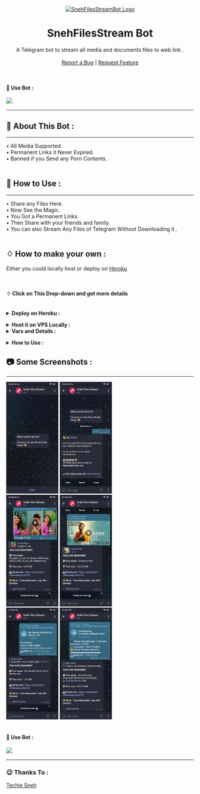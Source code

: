 <p align="center">
    <a href="https://github.com/techiesneh/SnehStreamBot">
        <img src="https://i.ibb.co/1dhRqn1/Remini20210906194824883-removebg-preview.webp" height="100" width="100" alt="SnehFilesStreamBot Logo">
    </a>
    <h1 align="center">SnehFilesStream Bot</h1>
</p>

  <p align="center">
    A Telegram bot to stream all media and documents files to web link .
    <br />
   </strong></a>
    <br />
    <a href="https://github.com/techiesneh/SnehFilesStream/issues">Report a Bug</a>
    |
    <a href="https://github.com/techiesneh/SnehFilesStream/issues">Request Feature</a>
  </p>
</p>

<br>

#### 🔐 Use Bot :  
<a href="https://telegram.me/SnehFileStreamBot"><img src="https://img.shields.io/badge/Use-Telegram%20Bot-blue.svg?logo=telegram"></a>

<hr>



## 🍁 About This Bot :
<hr>

• All Media Supported.<br>
• Permanent Links it Never Expired.<br>
• Banned if you Send any Porn Contents. <br><br>

## 👑 How to Use :
<hr>

• Share any Files Here. <br>
• Now See the Magic. <br>
• You Got a Permanent Links. <br>
• Then Share with your friends and family. <br>
• You can also Stream Any Files of Telegram Without Downloading it .<br><br>


## ♢ How to make your own :

Either you could locally host or deploy on [Heroku](https://heroku.com)

<br>

#### ♢ Click on This Drop-down and get more details

<br>
<details>
  <summary><b>Deploy on Heroku :</b></summary>


1. Fork This Repo
2. Click on Deploy Easily

<h4> So Follow Above Steps 👆 and then also deply other wise not work</h4>

Press the below button to Fast deploy on Heroku

[![Deploy](https://www.herokucdn.com/deploy/button.svg)](https://heroku.com/deploy)

then goto the <a href="#mandatory-vars">variables tab</a> for more info on setting up environmental variables. </details>


<details>
  <summary><b>Host it on VPS Locally :</b></summary>


```py
git clone https://github.com/techiesneh/SnehStreamBot
cd SnehStreamBot
virtualenv -p /usr/bin/python3 venv
. ./venv/bin/activate
pip install -r requirements.txt
python3 -m WebStreamer
```

and to stop the whole bot,
 do <kbd>CTRL</kbd>+<kbd>C</kbd>

Setting up things

If you're on Heroku, just add these in the Environmental Variables
or if you're Locally hosting, create a file named `.env` in the root directory and add all the variables there.
An example of `.env` file:

```py
API_ID=12345
API_HASH=esx576f8738x883f3sfzx83
BOT_TOKEN=55838383:yourtbottokenhere
BIN_CHANNEL=-100
PORT=8080
FQDN=your_server_ip
OWNER_ID=your_user_id
DATABASE_URL=mongodb_uri
```
  </details>

<details>
  <summary><b>Vars and Details :</b></summary>

`API_ID` : Goto [my.telegram.org](https://my.telegram.org) to obtain this.

`API_HASH` : Goto [my.telegram.org](https://my.telegram.org) to obtain this.

`BOT_TOKEN` : Get the bot token from [@BotFather](https://telegram.dog/BotFather)

`BIN_CHANNEL` : Create a new channel (private/public), add [@missrose_bot](https://telegram.dog/MissRose_bot) as admin to the channel and type /id. Now copy paste the ID into this field.

`OWNER_ID` : Your Telegram User ID

`DATABASE_URL` : MongoDB URI for saving User IDs when they first Start the Bot. We will use that for Broadcasting to them. I will try to add more features related with Database. If you need help to get the URI you can ask in [Me Telegram](https://t.me/techiesneh).

 Option Vars

`UPDATES_CHANNEL` : Put a Public Channel Username, so every user have to Join that channel to use the bot. Must add bot to channel as Admin to work properly.

`BANNED_CHANNELS` : Put IDs of Banned Channels where bot will not work. You can add multiple IDs & separate with <kbd>Space</kbd>.

`SLEEP_THRESHOLD` : Set a sleep threshold for flood wait exceptions happening globally in this telegram bot instance, below which any request that raises a flood wait will be automatically invoked again after sleeping for the required amount of time. Flood wait exceptions requiring higher waiting times will be raised. Defaults to 60 seconds.

`WORKERS` : Number of maximum concurrent workers for handling incoming updates. Defaults to `3`

`PORT` : The port that you want your webapp to be listened to. Defaults to `8080`

`WEB_SERVER_BIND_ADDRESS` : Your server bind adress. Defauls to `0.0.0.0`

`NO_PORT` : If you don't want your port to be displayed. You should point your `PORT` to `80` (http) or `443` (https) for the links to work. Ignore this if you're on Heroku.

`FQDN` :  A Fully Qualified Domain Name if present. Defaults to `WEB_SERVER_BIND_ADDRESS` </details>

<details>
  <summary><b>How to Use :</b></summary>

:warning: **Before using the  bot, don't forget to add the bot to the `BIN_CHANNEL` as an Admin**
 
`/start` : To check if the bot is alive or not.

To get an instant stream link, just forward any media to the bot and boom, its fast af.

### Channel Support
Bot also Supported with Channels. Just add bot Channel as Admin. If any new file comes in Channel it will edit it with **Get Download Link** Button. </details>



## 📷 Some Screenshots :
<hr>

<div>
<img src="images/bot_ss1.jpg" alt="Bot 1" width="140" height="300">
<img src="images/bot_ss2.jpg" alt="Bot 2" width="140" height="300"><br>
<img src="images/bot_ss3.jpg" alt="Bot 3" width="140" height="300">
<img src="images/bot_ss4.jpg" alt="Bot 4" width="140" height="300"><br>
<img src="images/bot_ss5.jpg" alt="Bot 5" width="140" height="300">
<img src="images/bot_ss6.jpg" alt="Bot 5" width="140" height="300">

</div> 


<br>

#### 🔐 Use Bot :  
<a href="https://telegram.me/SnehFileStreamBot"><img src="https://img.shields.io/badge/Use-Telegram%20Bot-blue.svg?logo=telegram"></a>

<hr>


### 😉 Thanks To :
<a href="https://github.com/techiesneh">Techie Sneh</a><br>


